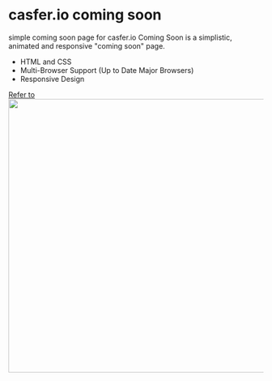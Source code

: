 casfer.io coming soon
======================
simple coming soon page for casfer.io
Coming Soon is a simplistic, animated and responsive "coming soon" page.

- HTML and CSS
- Multi-Browser Support (Up to Date Major Browsers)
- Responsive Design

[Refer to](http://casfer.io)
<img src="index.svg" width="960" height="540" />
